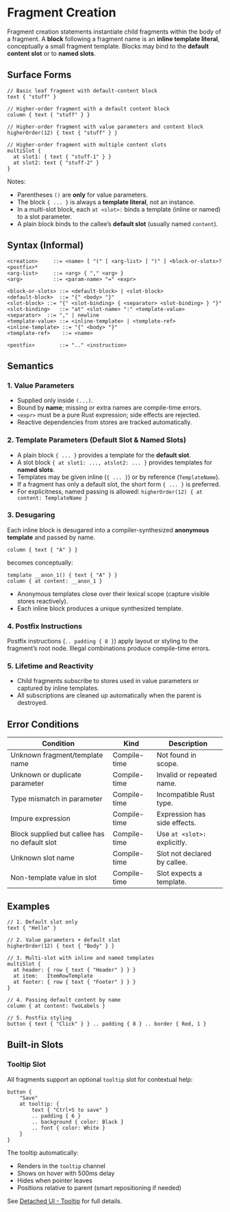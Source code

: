 # Fragment Creation

Fragment creation statements instantiate child fragments within the body of a fragment.
A **block** following a fragment name is an **inline template literal**, conceptually a small fragment template.
Blocks may bind to the **default content slot** or to **named slots**.

## Surface Forms

```dsl
// Basic leaf fragment with default-content block
text { "stuff" }

// Higher-order fragment with a default content block
column { text { "stuff" } }

// Higher-order fragment with value parameters and content block
higherOrder(12) { text { "stuff" } }

// Higher-order fragment with multiple content slots
multiSlot {
  at slot1: { text { "stuff-1" } }
  at slot2: text { "stuff-2" }
}
```

Notes:

* Parentheses `()` are **only** for value parameters.
* The block `{ ... }` is always a **template literal**, not an instance.
* In a multi-slot block, each `at <slot>:` binds a template (inline or named) to a slot parameter.
* A plain block binds to the callee’s **default slot** (usually named `content`).

## Syntax (Informal)

```text
<creation>     ::= <name> [ "(" [ <arg-list> ] ")" ] <block-or-slots>? <postfix>*
<arg-list>     ::= <arg> { "," <arg> }
<arg>          ::= <param-name> "=" <expr>

<block-or-slots> ::= <default-block> | <slot-block>
<default-block>  ::= "{" <body> "}"
<slot-block> ::= "{" <slot-binding> { <separator> <slot-binding> } "}"
<slot-binding>   ::= "at" <slot-name> ":" <template-value>
<separator>  ::= "," | newline
<template-value> ::= <inline-template> | <template-ref>
<inline-template> ::= "{" <body> "}"
<template-ref>    ::= <name>

<postfix>        ::= ".." <instruction>
```

## Semantics

### 1. Value Parameters

* Supplied only inside `(...)`.
* Bound by **name**; missing or extra names are compile-time errors.
* `<expr>` must be a pure Rust expression; side effects are rejected.
* Reactive dependencies from stores are tracked automatically.

### 2. Template Parameters (Default Slot & Named Slots)

* A plain block `{ ... }` provides a template for the **default slot**.
* A slot block `{ at slot1: ..., atslot2: ... }` provides templates for **named slots**.
* Templates may be given inline (`{ ... }`) or by reference (`TemplateName`).
* If a fragment has only a default slot, the short form `{ ... }` is preferred.
* For explicitness, named passing is allowed:
  `higherOrder(12) { at content: TemplateName }`

### 3. Desugaring

Each inline block is desugared into a compiler-synthesized **anonymous template** and passed by name.

```dsl
column { text { "A" } }
```

becomes conceptually:

```dsl
template __anon_1() { text { "A" } }
column { at content: __anon_1 }
```

* Anonymous templates close over their lexical scope (capture visible stores reactively).
* Each inline block produces a unique synthesized template.

### 4. Postfix Instructions

Postfix instructions (`.. padding { 8 }`) apply layout or styling to the fragment’s root node.
Illegal combinations produce compile-time errors.

### 5. Lifetime and Reactivity

* Child fragments subscribe to stores used in value parameters or captured by inline templates.
* All subscriptions are cleaned up automatically when the parent is destroyed.

## Error Conditions

| Condition                                     | Kind         | Description                  |
|-----------------------------------------------|--------------|------------------------------|
| Unknown fragment/template name                | Compile-time | Not found in scope.          |
| Unknown or duplicate parameter                | Compile-time | Invalid or repeated name.    |
| Type mismatch in parameter                    | Compile-time | Incompatible Rust type.      |
| Impure expression                             | Compile-time | Expression has side effects. |
| Block supplied but callee has no default slot | Compile-time | Use `at <slot>:` explicitly. |
| Unknown slot name                             | Compile-time | Slot not declared by callee. |
| Non-template value in slot                    | Compile-time | Slot expects a template.     |

## Examples

```dsl
// 1. Default slot only
text { "Hello" }

// 2. Value parameters + default slot
higherOrder(12) { text { "Body" } }

// 3. Multi-slot with inline and named templates
multiSlot {
  at header: { row { text { "Header" } } }
  at item:   ItemRowTemplate
  at footer: { row { text { "Footer" } } }
}

// 4. Passing default content by name
column { at content: TwoLabels }

// 5. Postfix styling
button { text { "Click" } } .. padding { 8 } .. border { Red, 1 }
```

## Built-in Slots

### Tooltip Slot

All fragments support an optional `tooltip` slot for contextual help:

```dsl
button {
    "Save"
    at tooltip: {
        text { "Ctrl+S to save" }
        .. padding { 6 }
        .. background { color: Black }
        .. font { color: White }
    }
}
```

The tooltip automatically:
- Renders in the `tooltip` channel
- Shows on hover with 500ms delay
- Hides when pointer leaves
- Positions relative to parent (smart repositioning if needed)

See [Detached UI - Tooltip](50_detached_ui.md#tooltip) for full details.